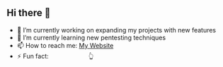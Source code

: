 ## Hi there 👋

- 🔭 I’m currently working on expanding my projects with new features
- 🌱 I’m currently learning new pentesting techniques
- 📫 How to reach me: [My Website](https://wajih.info)
- ⚡ Fun fact: &nbsp;&nbsp;&nbsp;&nbsp;&nbsp;&nbsp;&nbsp;&nbsp;&nbsp;&nbsp;&nbsp;&nbsp;&nbsp;&nbsp;&nbsp;&nbsp;&nbsp;&nbsp;&nbsp;&nbsp;&nbsp;&nbsp;👆

